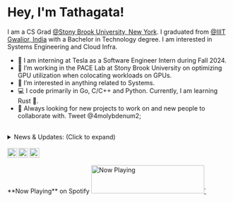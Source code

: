 <p align="center">
  <h1>Hey, I'm Tathagata!</h1>
</p>

I am a CS Grad [@Stony Brook University, New York](https://www.stonybrook.edu/). I graduated from [@IIIT Gwalior, India](https://www.iiitm.ac.in/index.php/en) with a Bachelor in Technology degree. I am interested in Systems Engineering and Cloud Infra. 

- 🚗 I am interning at Tesla as a Software Engineer Intern during Fall 2024.
- 🔭 I’m working in the PACE Lab at Stony Brook University on optimizing GPU utilization when colocating workloads on GPUs.
- 🌱 I’m interested in anything related to Systems.
- 💻 I code primarily in Go, C/C++ and Python. Currently, I am learning Rust 🦀.
- 💬 Always looking for new projects to work on and new people to collaborate with. Tweet @4molybdenum2;
<br/>
<details>
<summary>News & Updates: (Click to expand)</summary>

<p>
  <div style="width:100%;overflow-y:scroll; height:230px;">
    <ul id="news">
      <li><i>[Oct 2024]</i> Our paper <a href="https://dl.acm.org/doi/abs/10.1145/3698038.3698555">"KACE: Kernel-Aware Colocation for Efficient GPU Spatial Sharing"</a> was submitted to <b>SoCC'24</b> </li>
      <li><i>[May 2024]</i> Joined <b>Tesla</b> as a Software Engineer Intern in Palo Alto, California!</li>
    </ul>
  </div>
</p>
      
</details>
<br/>
<a href="https://twitter.com/4molybdenum2">
  <img align="left" width="22px" src="https://cdn.jsdelivr.net/npm/simple-icons@v3/icons/twitter.svg" />
</a>
<a href="https://www.linkedin.com/in/tathagata-paul/">
  <img align="left"  width="22px" src="https://cdn.jsdelivr.net/npm/simple-icons@v3/icons/linkedin.svg" />
</a>
<a href="https://leetcode.com/4molybdenum2/">
  <img ali
  gn="left" alt="Tathagata's Github" width="22px" src="https://cdn.jsdelivr.net/npm/simple-icons@v3/icons/leetcode.svg" />
</a> 
<br/><br/>
**Now Playing** on Spotify

<a href="https://now-playing-spotify-beta.vercel.app/now-playing?open">
    <img src="https://now-playing-spotify-beta.vercel.app/now-playing" width="256" height="64" alt="Now Playing">`
</a>
